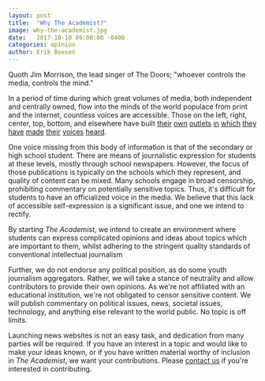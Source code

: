 ```yaml
---
layout: post
title:  "Why The Academist?"
image: why-the-academist.jpg
date:   2017-10-10 09:00:00 -0400
categories: opinion
author: Erik Boesen
---
```

Quoth Jim Morrison, the lead singer of The Doors; "whoever controls the media, controls the mind."

In a period of time during which great volumes of media, both independent and centrally owned, flow into the minds of the world populace from print and the internet, countless voices are accessible. Those on the left, right, center, top, bottom, and elsewhere have built [their](https://nationalreview.com) [own](https://thinkprogress.org/) [outlets](https://everydayfeminism.com/) [in](http://www.dailywire.com/) [which](https://www.economist.com/) [they](https://www.csmonitor.com) [have](http://www.theblaze.com/) [made](https://www.dailykos.com/) [their](https://www.prageru.com/) [voices](http://www.breitbart.com/) [heard](https://www.nytimes.com/).

One voice missing from this body of information is that of the secondary or high school student. There are means of journalistic expression for students at these levels, mostly through school newspapers. However, the focus of those publications is typically on the schools which they represent, and quality of content can be mixed. Many schools engage in broad censorship, prohibiting commentary on potentially sensitive topics. Thus, it's difficult for students to have an officialized voice in the media. We believe that this lack of accessible self-expression is a significant issue, and one we intend to rectify.

By starting _The Academist_, we intend to create an environment where students can express complicated opinions and ideas about topics which are important to them, whilst adhering to the stringent quality standards of conventional intellectual journalism

Further, we do not endorse any political position, as do some youth journalism aggregators. Rather, we will take a stance of neutrality and allow contributors to provide their own opinions. As we're not affiliated with an educational institution, we're not obligated to censor sensitive content. We will publish commentary on political issues, news, societal issues, technology, and anything else relevant to the world public. No topic is off limits.

Launching news websites is not an easy task, and dedication from many parties will be required. If you have an interest in a topic and would like to make your ideas known, or if you have written material worthy of inclusion in _The Academist_, we want your contributions. Please [contact us](mailto:meATerikboesenDOTcom) if you're interested in contributing.
